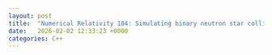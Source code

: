 ```yaml
---
layout: post
title:  "Numerical Relativity 104: Simulating binary neutron star collisions"
date:   2026-02-02 12:33:23 +0000
categories: C++
---
```

